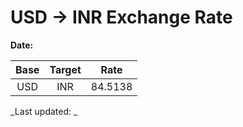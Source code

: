 # USD → INR Exchange Rate

**Date:** 

| Base | Target | Rate  |
|:----:|:------:|:-----:|
| USD  | INR    | 84.5138 |

_Last updated: _
